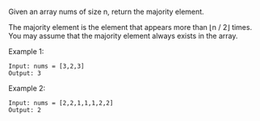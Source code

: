 Given an array nums of size n, return the majority element.

The majority element is the element that appears more than ⌊n / 2⌋ times. 
You may assume that the majority element always exists in the array.

Example 1:
```
Input: nums = [3,2,3]
Output: 3
```

Example 2:
```
Input: nums = [2,2,1,1,1,2,2]
Output: 2
```